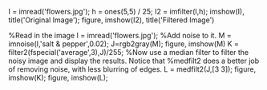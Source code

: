 I = imread('flowers.jpg');
h = ones(5,5) / 25;
I2 = imfilter(I,h);
imshow(I), title('Original Image');
figure, imshow(I2), title('Filtered Image')
 
%Read in the image
I = imread('flowers.jpg');
%Add noise to it.
M = imnoise(I,'salt & pepper',0.02);
J=rgb2gray(M);
figure, imshow(M) 
K = filter2(fspecial('average',3),J)/255;
%Now use a median filter to filter the noisy image and display the results. Notice that 
%medfilt2 does a better job of removing noise, with less blurring of edges.
L = medfilt2(J,[3 3]);
figure, imshow(K);
figure, imshow(L);
